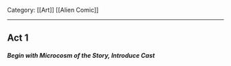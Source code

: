 Category: [[Art]] [[Alien Comic]]
___
## Act 1
##### Begin with Microcosm of the Story, Introduce Cast

